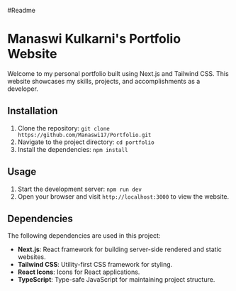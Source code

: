 #Readme
# Manaswi Kulkarni's Portfolio Website
Welcome to my personal portfolio built using Next.js and Tailwind CSS. This website showcases my skills, projects, and accomplishments as a developer.


## Installation

1. Clone the repository: `git clone https://github.com/Manaswi17/Portfolio.git`
2. Navigate to the project directory: `cd portfolio`
3. Install the dependencies: `npm install`


## Usage

1. Start the development server: `npm run dev`
2. Open your browser and visit `http://localhost:3000` to view the website.


## Dependencies

The following dependencies are used in this project:

- **Next.js**: React framework for building server-side rendered and static websites.
- **Tailwind CSS**: Utility-first CSS framework for styling.
- **React Icons**: Icons for React applications.
- **TypeScript**: Type-safe JavaScript for maintaining project structure.



